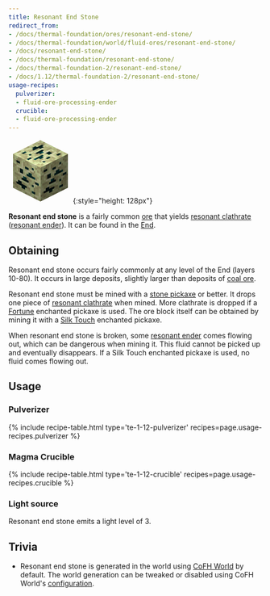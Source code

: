 ```yaml
---
title: Resonant End Stone
redirect_from:
- /docs/thermal-foundation/ores/resonant-end-stone/
- /docs/thermal-foundation/world/fluid-ores/resonant-end-stone/
- /docs/resonant-end-stone/
- /docs/thermal-foundation/resonant-end-stone/
- /docs/thermal-foundation-2/resonant-end-stone/
- /docs/1.12/thermal-foundation-2/resonant-end-stone/
usage-recipes:
  pulverizer:
  - fluid-ore-processing-ender
  crucible:
  - fluid-ore-processing-ender
---
```


![Resonant end stone](/assets/images/thermal-foundation-2/ore-fluid-ender.png){:style="height: 128px"}


**Resonant end stone** is a fairly common
[ore](https://minecraft.gamepedia.com/Ore) that yields [resonant
clathrate](../resonant-clathrate/) ([resonant ender](../resonant-ender/)).
It can be found in the [End](https://minecraft.gamepedia.com/The_End).


Obtaining
---------

Resonant end stone occurs fairly commonly at any level of the End (layers
10-80). It occurs in large deposits, slightly larger than deposits of [coal
ore](https://minecraft.gamepedia.com/Coal_Ore).

Resonant end stone must be mined with a [stone
pickaxe](https://minecraft.gamepedia.com/Pickaxe) or better. It drops one piece
of [resonant clathrate](../resonant-clathrate/) when mined. More clathrate is
dropped if a [Fortune](https://minecraft.gamepedia.com/Fortune) enchanted
pickaxe is used. The ore block itself can be obtained by mining it with a [Silk
Touch](https://minecraft.gamepedia.com/Silk_Touch) enchanted pickaxe.

When resonant end stone is broken, some [resonant ender](../resonant-ender/)
comes flowing out, which can be dangerous when mining it. This fluid cannot be
picked up and eventually disappears. If a Silk Touch enchanted pickaxe is used,
no fluid comes flowing out.


Usage
-----

### Pulverizer
{% include recipe-table.html type='te-1-12-pulverizer' recipes=page.usage-recipes.pulverizer %}

### Magma Crucible
{% include recipe-table.html type='te-1-12-crucible' recipes=page.usage-recipes.crucible %}

### Light source
Resonant end stone emits a light level of 3.


Trivia
------

* Resonant end stone is generated in the world using [CoFH
  World](../../cofh-world/) by default. The world generation can be tweaked or
  disabled using CoFH World's
  [configuration](../../cofh-world/world-generator-configuration/).
